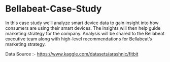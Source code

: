 # Bellabeat-Case-Study
In this case study we’ll analyze smart device data to gain insight into how consumers are using their smart devices. The insights will then help guide marketing strategy for the company. Analysis will be shared to the Bellabeat executive team along with high-level recommendations for Bellabeat’s marketing strategy.

Data Source :- https://www.kaggle.com/datasets/arashnic/fitbit

